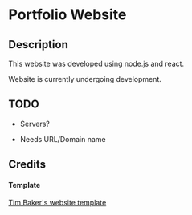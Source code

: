 # Portfolio Website

## Description

This website was developed using node.js and react.

Website is currently undergoing development.


## TODO

- Servers?

- Needs URL/Domain name

## Credits

#### Template

<a href="https://github.com/tbakerx/react-resume-template">Tim Baker's website template</a>
